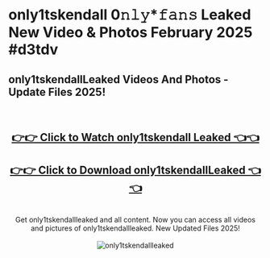 # only1tskendall 0𝚗𝚕𝚢*𝚏𝚊𝚗𝚜 Leaked New Video & Photos February 2025 #d3tdv

<h2>only1tskendallLeaked Videos And Photos - Update Files 2025!</h2>
<br>
<div align="center">
<h2><a href="https://mediaupload.pro?title=only1tskendall&ref=11F" rel="nofollow">👉👉 Click to Watch only1tskendall Leaked 👈👈</a></h2>
<h2><a href="https://mediaupload.pro?title=only1tskendall&ref=11F" rel="nofollow">👉👉 Click to Download only1tskendallLeaked 👈👈</a></h2>
<br>
Get only1tskendallleaked and all content. Now you can access all videos and pictures of only1tskendallleaked. New Updated Files 2025!
<br>
<br>
<a href="https://mediaupload.pro?title=only1tskendall&ref=11F" rel="nofollow" data-target="animated-image.originalLink"><img src="https://i.ibb.co/Gkj2r4b/banner.png" alt="only1tskendallleaked" style="max-width: 100%; display: inline-block;" data-target="animated-image.originalImage"></a>
</div>
<br>

